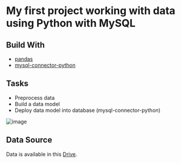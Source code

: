# My first project working with data using Python with MySQL

## Build With
  - [pandas](https://pandas.pydata.org/docs/)
  - [mysql-connector-python](https://dev.mysql.com/doc/connector-python/en/)

## Tasks
 - Preprocess data
 - Build a data model
 - Deploy data model into database (mysql-connector-python)

  ![image](https://github.com/dung-dao-hoang/first_project_with_python_and_mysql/assets/157417294/b3cac438-6e72-4f93-aecb-2a043ade6815)

## Data Source
  Data is available in this [Drive](https://drive.google.com/drive/folders/1crEAKkiZg60oNKK37WzfpRo_M6E1MXSz).
